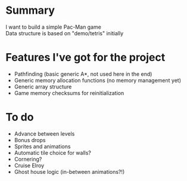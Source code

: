 # Summary
I want to build a simple Pac-Man game  
Data structure is based on "demo/tetris" initially  

# Features I've got for the project
* Pathfinding (basic generic A*, not used here in the end)
* Generic memory allocation functions (no memory management yet)
* Generic array structure
* Game memory checksums for reinitialization

# To do
* Advance between levels
* Bonus drops
* Sprites and animations
* Automatic tile choice for walls?
* Cornering?
* Cruise Elroy
* Ghost house logic (in-between animations?!)
